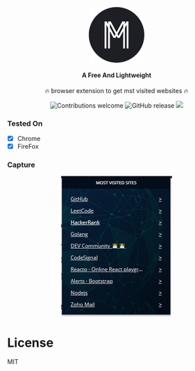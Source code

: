 <div align="center">
  <img src="icons/icon128.png"><br /><br />
  <h4 style="margin-top:0">A Free And Lightweight</h4>
  <p>🔥 browser extension to get mst visited websites 🔥</p>

  ![Contributions welcome](https://img.shields.io/badge/contributions-welcome-brightgreen) ![GitHub release](https://img.shields.io/github/release/Chromo-lib/moster/all?logo=GitHub) ![](https://badgen.net/github/license/Chromo-lib/moster)

</div>

### Tested On
- [x] Chrome
- [x] FireFox

### Capture
<div align="center">
  <img src="Capture.PNG">
</div>

# License
MIT

